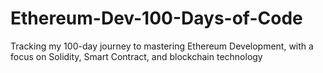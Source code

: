 # Ethereum-Dev-100-Days-of-Code
Tracking my 100-day journey to mastering Ethereum Development, with a focus on Solidity, Smart Contract, and blockchain technology
